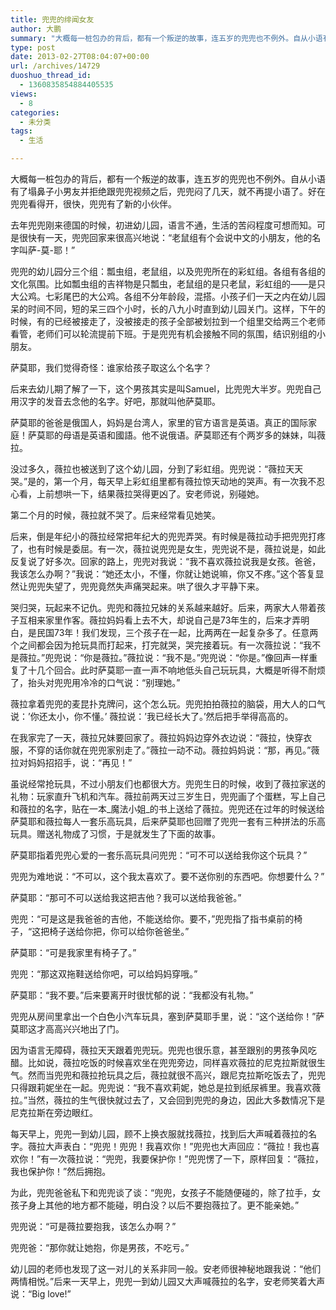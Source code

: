 ```yaml
---
title: 兜兜的绯闻女友
author: 大鹏
summary: "大概每一桩包办的背后，都有一个叛逆的故事，连五岁的兜兜也不例外。自从小语有了塌鼻子小男友并拒绝跟兜兜视频之后，兜兜闷了几天，就不再提小语了。好在兜兜看得开，很快，兜兜有了新的小伙伴。"
type: post
date: 2013-02-27T08:04:07+00:00
url: /archives/14729
duoshuo_thread_id:
  - 1360835854884405535
views:
  - 8
categories:
  - 未分类
tags:
  - 生活

---
```

大概每一桩包办的背后，都有一个叛逆的故事，连五岁的兜兜也不例外。自从小语有了塌鼻子小男友并拒绝跟兜兜视频之后，兜兜闷了几天，就不再提小语了。好在兜兜看得开，很快，兜兜有了新的小伙伴。

去年兜兜刚来德国的时候，初进幼儿园，语言不通，生活的苦闷程度可想而知。可是很快有一天，兜兜回家来很高兴地说：“老鼠组有个会说中文的小朋友，他的名字叫萨-莫-耶！”

兜兜的幼儿园分三个组：瓢虫组，老鼠组，以及兜兜所在的彩虹组。各组有各组的文化氛围。比如瓢虫组的吉祥物是只瓢虫，老鼠组的是只老鼠，彩虹组的——是只大公鸡。七彩尾巴的大公鸡。各组不分年龄段，混搭。小孩子们一天之内在幼儿园呆的时间不同，短的呆三四个小时，长的八九小时直到幼儿园关门。这样，下午的时候，有的已经被接走了，没被接走的孩子全部被划拉到一个组里交给两三个老师看管，老师们可以轮流提前下班。于是兜兜有机会接触不同的氛围，结识别组的小朋友。

萨莫耶，我们觉得奇怪：谁家给孩子取这么个名字？

后来去幼儿期了解了一下，这个男孩其实是叫Samuel，比兜兜大半岁。兜兜自己用汉字的发音去念他的名字。好吧，那就叫他萨莫耶。

萨莫耶的爸爸是俄国人，妈妈是台湾人，家里的官方语言是英语。真正的国际家庭！萨莫耶的母语是英语和國語。他不说俄语。萨莫耶还有个两岁多的妹妹，叫薇拉。

没过多久，薇拉也被送到了这个幼儿园，分到了彩虹组。兜兜说：“薇拉天天哭。”是的，第一个月，每天早上彩虹组里都有薇拉惊天动地的哭声。有一次我不忍心看，上前想哄一下，结果薇拉哭得更凶了。安老师说，别碰她。

第二个月的时候，薇拉就不哭了。后来经常看见她笑。

后来，倒是年纪小的薇拉经常把年纪大的兜兜弄哭。有时候是薇拉动手把兜兜打疼了，也有时候是委屈。有一次，薇拉说兜兜是女生，兜兜说不是，薇拉说是，如此反复说了好多次。回家的路上，兜兜对我说：“我不喜欢薇拉说我是女孩。爸爸，我该怎么办啊？”我说：“她还太小，不懂，你就让她说嘛，你又不疼。”这个答复显然让兜兜失望了，兜兜竟然失声痛哭起来。哄了很久才平静下来。

哭归哭，玩起来不记仇。兜兜和薇拉兄妹的关系越来越好。后来，两家大人带着孩子互相来家里作客。薇拉妈妈看上去不大，却说自己是73年生的，后来才弄明白，是民国73年！我们发现，三个孩子在一起，比两两在一起复杂多了。任意两个之间都会因为抢玩具而打起来，打完就哭，哭完接着玩。有一次薇拉说：“我不是薇拉。”兜兜说：“你是薇拉。”薇拉说：“我不是。”兜兜说：“你是。”像回声一样重复了十几个回合。此时萨莫耶一直一声不响地低头自己玩玩具，大概是听得不耐烦了，抬头对兜兜用冷冷的口气说：“别理她。”

薇拉拿着兜兜的麦昆扑克牌问，这个怎么玩。兜兜拍拍薇拉的脑袋，用大人的口气说：&#8217;你还太小，你不懂。&#8217; 薇拉说：&#8217;我已经长大了。&#8217;然后把手举得高高的。

在我家完了一天，薇拉兄妹要回家了。薇拉妈妈边穿外衣边说：“薇拉，快穿衣服，不穿的话你就在兜兜家别走了。”薇拉一动不动。薇拉妈妈说：“那，再见。”薇拉对妈妈招招手，说：“再见！”

虽说经常抢玩具，不过小朋友们也都很大方。兜兜生日的时候，收到了薇拉家送的礼物：玩家直升飞机和汽车。薇拉前两天过三岁生日，兜兜画了个蛋糕，写上自己和薇拉的名字，贴在一本_魔法小姐_的书上送给了薇拉。兜兜还在过年的时候送给萨莫耶和薇拉每人一套乐高玩具，后来萨莫耶也回赠了兜兜一套有三种拼法的乐高玩具。赠送礼物成了习惯，于是就发生了下面的故事。

萨莫耶指着兜兜心爱的一套乐高玩具问兜兜：“可不可以送给我你这个玩具？”

兜兜为难地说：“不可以，这个我太喜欢了。要不送你别的东西吧。你想要什么？”

萨莫耶：“那可不可以送给我这把吉他？我可以送给我爸爸。”

兜兜：“可是这是我爸爸的吉他，不能送给你。要不，”兜兜指了指书桌前的椅子，“这把椅子送给你把，你可以给你爸爸坐。”

萨莫耶：“可是我家里有椅子了。”

兜兜：“那这双拖鞋送给你吧，可以给妈妈穿哦。”

萨莫耶：“我不要。”后来要离开时很忧郁的说：“我都没有礼物。”

兜兜从房间里拿出一个白色小汽车玩具，塞到萨莫耶手里，说：“这个送给你！”萨莫耶这才高高兴兴地出了门。

因为语言无障碍，薇拉天天跟着兜兜玩。兜兜也很乐意，甚至跟别的男孩争风吃醋。比如说，薇拉吃饭的时候喜欢坐在兜兜旁边，同样喜欢薇拉的尼克拉斯就很生气。然而当兜兜和薇拉抢玩具之后，薇拉就很不高兴，跟尼克拉斯吃饭去了，兜兜只得跟莉妮坐在一起。兜兜说：“我不喜欢莉妮，她总是拉到纸尿裤里。我喜欢薇拉。”当然，薇拉的生气很快就过去了，又会回到兜兜的身边，因此大多数情况下是尼克拉斯在旁边眼红。

每天早上，兜兜一到幼儿园，顾不上换衣服就找薇拉，找到后大声喊着薇拉的名字。薇拉大声表白：“兜兜！兜兜！我喜欢你！”兜兜也大声回应：“薇拉！我也喜欢你！”有一次薇拉说：“兜兜，我要保护你！”兜兜愣了一下，原样回复：“薇拉，我也保护你！”然后拥抱。

为此，兜兜爸爸私下和兜兜谈了谈：“兜兜，女孩子不能随便碰的，除了拉手，女孩子身上其他的地方都不能碰，明白没？以后不要抱薇拉了。更不能亲她。”

兜兜说：“可是薇拉要抱我，该怎么办啊？”

兜兜爸：“那你就让她抱，你是男孩，不吃亏。”

幼儿园的老师也发现了这一对儿的关系非同一般。安老师很神秘地跟我说：“他们两情相悦。”后来一天早上，兜兜一到幼儿园又大声喊薇拉的名字，安老师笑着大声说：“Big love!”
